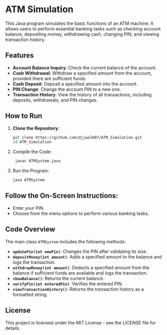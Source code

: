 # ATM Simulation

This Java program simulates the basic functions of an ATM machine. It allows users to perform essential banking tasks such as checking account balance, depositing money, withdrawing cash, changing PIN, and viewing transaction history.

## Features
- **Account Balance Inquiry**: Check the current balance of the account.
- **Cash Withdrawal**: Withdraw a specified amount from the account, provided there are sufficient funds.
- **Cash Deposit**: Deposit a specified amount into the account.
- **PIN Change**: Change the account PIN to a new one.
- **Transaction History**: View the history of all transactions, including deposits, withdrawals, and PIN changes.

## How to Run

1. **Clone the Repository**:
   ```bash
   git clone https://github.com/UjjwalK07/ATM_Simulation.git
   cd ATM_Simulation
2. Compile the Code:
   ```bash
    javac ATMSystem.java
4. Run the Program:
   ```bash
   java ATMSystem
## Follow the On-Screen Instructions:
- Enter your PIN.
- Choose from the menu options to perform various banking tasks.

## Code Overview
The main class `ATMSystem` includes the following methods:

- **`updatePin(int newPin)`**: Changes the PIN after validating its size.
- **`depositMoney(int amount)`**: Adds a specified amount to the balance and logs the transaction.
- **`withdrawMoney(int amount)`**: Deducts a specified amount from the balance if sufficient funds are available and logs the transaction.
- **`showBalance()`**: Returns the current balance.
- **`verifyPin(int enteredPin)`**: Verifies the entered PIN.
- **`viewTransactionHistory()`**: Returns the transaction history as a formatted string.

## License
This project is licensed under the MIT License - see the LICENSE file for details.

